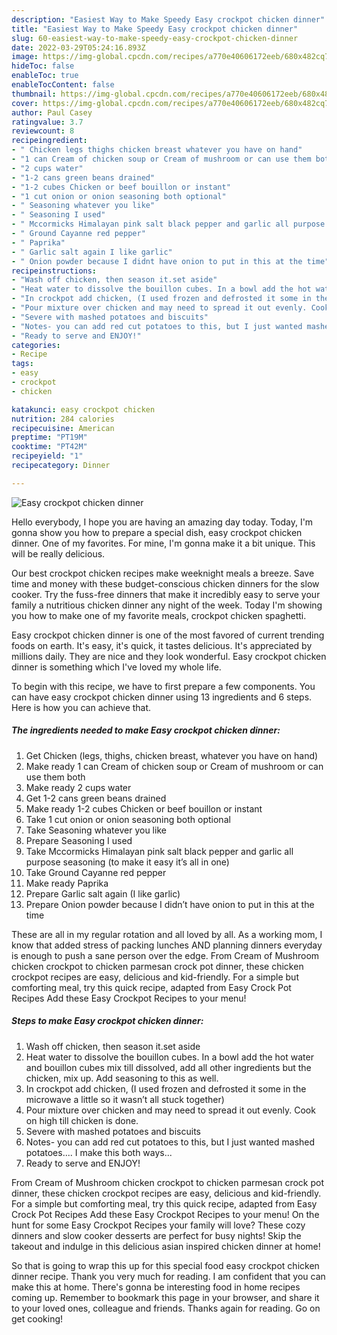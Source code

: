 ```yaml
---
description: "Easiest Way to Make Speedy Easy crockpot chicken dinner"
title: "Easiest Way to Make Speedy Easy crockpot chicken dinner"
slug: 60-easiest-way-to-make-speedy-easy-crockpot-chicken-dinner
date: 2022-03-29T05:24:16.893Z
image: https://img-global.cpcdn.com/recipes/a770e40606172eeb/680x482cq70/easy-crockpot-chicken-dinner-recipe-main-photo.jpg
hideToc: false
enableToc: true
enableTocContent: false
thumbnail: https://img-global.cpcdn.com/recipes/a770e40606172eeb/680x482cq70/easy-crockpot-chicken-dinner-recipe-main-photo.jpg
cover: https://img-global.cpcdn.com/recipes/a770e40606172eeb/680x482cq70/easy-crockpot-chicken-dinner-recipe-main-photo.jpg
author: Paul Casey
ratingvalue: 3.7
reviewcount: 8
recipeingredient:
- " Chicken legs thighs chicken breast whatever you have on hand"
- "1 can Cream of chicken soup or Cream of mushroom or can use them both"
- "2 cups water"
- "1-2 cans green beans drained"
- "1-2 cubes Chicken or beef bouillon or instant"
- "1 cut onion or onion seasoning both optional"
- " Seasoning whatever you like"
- " Seasoning I used"
- " Mccormicks Himalayan pink salt black pepper and garlic all purpose seasoning to make it easy its all in one"
- " Ground Cayanne red pepper"
- " Paprika"
- " Garlic salt again I like garlic"
- " Onion powder because I didnt have onion to put in this at the time"
recipeinstructions:
- "Wash off chicken, then season it.set aside"
- "Heat water to dissolve the bouillon cubes. In a bowl add the hot water and bouillon cubes mix till dissolved, add all other ingredients but the chicken, mix up. Add seasoning to this as well."
- "In crockpot add chicken, (I used frozen and defrosted it some in the microwave a little so it wasn’t all stuck together)"
- "Pour mixture over chicken and may need to spread it out evenly. Cook on high till chicken is done."
- "Severe with mashed potatoes and biscuits"
- "Notes- you can add red cut potatoes to this, but I just wanted mashed potatoes.... I make this both ways..."
- "Ready to serve and ENJOY!"
categories:
- Recipe
tags:
- easy
- crockpot
- chicken

katakunci: easy crockpot chicken 
nutrition: 284 calories
recipecuisine: American
preptime: "PT19M"
cooktime: "PT42M"
recipeyield: "1"
recipecategory: Dinner

---
```



![Easy crockpot chicken dinner](https://img-global.cpcdn.com/recipes/a770e40606172eeb/680x482cq70/easy-crockpot-chicken-dinner-recipe-main-photo.jpg)

Hello everybody, I hope you are having an amazing day today. Today, I'm gonna show you how to prepare a special dish, easy crockpot chicken dinner. One of my favorites. For mine, I'm gonna make it a bit unique. This will be really delicious.

Our best crockpot chicken recipes make weeknight meals a breeze. Save time and money with these budget-conscious chicken dinners for the slow cooker. Try the fuss-free dinners that make it incredibly easy to serve your family a nutritious chicken dinner any night of the week. Today I&#39;m showing you how to make one of my favorite meals, crockpot chicken spaghetti.

Easy crockpot chicken dinner is one of the most favored of current trending foods on earth. It's easy, it's quick, it tastes delicious. It's appreciated by millions daily. They are nice and they look wonderful. Easy crockpot chicken dinner is something which I've loved my whole life.


To begin with this recipe, we have to first prepare a few components. You can have easy crockpot chicken dinner using 13 ingredients and 6 steps. Here is how you can achieve that.

<!--inarticleads1-->

##### The ingredients needed to make Easy crockpot chicken dinner:

1. Get  Chicken (legs, thighs, chicken breast, whatever you have on hand)
1. Make ready 1 can Cream of chicken soup or Cream of mushroom or can use them both
1. Make ready 2 cups water
1. Get 1-2 cans green beans drained
1. Make ready 1-2 cubes Chicken or beef bouillon or instant
1. Take 1 cut onion or onion seasoning both optional
1. Take  Seasoning whatever you like
1. Prepare  Seasoning I used
1. Take  Mccormicks Himalayan pink salt black pepper and garlic all purpose seasoning (to make it easy it’s all in one)
1. Take  Ground Cayanne red pepper
1. Make ready  Paprika
1. Prepare  Garlic salt again (I like garlic)
1. Prepare  Onion powder because I didn’t have onion to put in this at the time


These are all in my regular rotation and all loved by all. As a working mom, I know that added stress of packing lunches AND planning dinners everyday is enough to push a sane person over the edge. From Cream of Mushroom chicken crockpot to chicken parmesan crock pot dinner, these chicken crockpot recipes are easy, delicious and kid-friendly. For a simple but comforting meal, try this quick recipe, adapted from Easy Crock Pot Recipes Add these Easy Crockpot Recipes to your menu! 

<!--inarticleads2-->

##### Steps to make Easy crockpot chicken dinner:

1. Wash off chicken, then season it.set aside
1. Heat water to dissolve the bouillon cubes. In a bowl add the hot water and bouillon cubes mix till dissolved, add all other ingredients but the chicken, mix up. Add seasoning to this as well.
1. In crockpot add chicken, (I used frozen and defrosted it some in the microwave a little so it wasn’t all stuck together)
1. Pour mixture over chicken and may need to spread it out evenly. Cook on high till chicken is done.
1. Severe with mashed potatoes and biscuits
1. Notes- you can add red cut potatoes to this, but I just wanted mashed potatoes.... I make this both ways...
1. Ready to serve and ENJOY!

From Cream of Mushroom chicken crockpot to chicken parmesan crock pot dinner, these chicken crockpot recipes are easy, delicious and kid-friendly. For a simple but comforting meal, try this quick recipe, adapted from Easy Crock Pot Recipes Add these Easy Crockpot Recipes to your menu! On the hunt for some Easy Crockpot Recipes your family will love? These cozy dinners and slow cooker desserts are perfect for busy nights! Skip the takeout and indulge in this delicious asian inspired chicken dinner at home! 

So that is going to wrap this up for this special food easy crockpot chicken dinner recipe. Thank you very much for reading. I am confident that you can make this at home. There's gonna be interesting food in home recipes coming up. Remember to bookmark this page in your browser, and share it to your loved ones, colleague and friends. Thanks again for reading. Go on get cooking!
